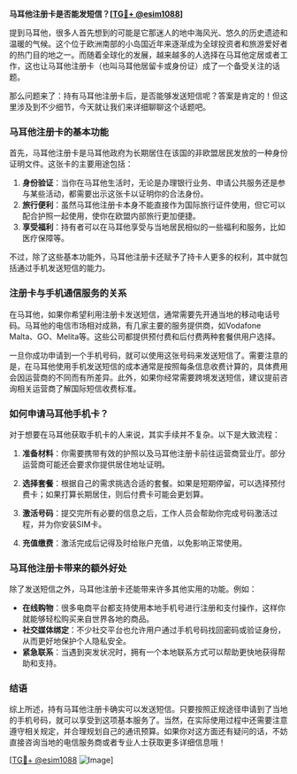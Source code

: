 **马耳他注册卡是否能发短信？[[TG💪+ @esim1088](https://t.me/s/esim1088)]**

提到马耳他，很多人首先想到的可能是它那迷人的地中海风光、悠久的历史遗迹和温暖的气候。这个位于欧洲南部的小岛国近年来逐渐成为全球投资者和旅游爱好者的热门目的地之一。而随着全球化的发展，越来越多的人选择在马耳他定居或者工作，这也让马耳他注册卡（也叫马耳他居留卡或身份证）成了一个备受关注的话题。

那么问题来了：持有马耳他注册卡后，是否能够发送短信呢？答案是肯定的！但这里涉及到不少细节，今天就让我们来详细聊聊这个话题吧。

### 马耳他注册卡的基本功能

首先，马耳他注册卡是马耳他政府为长期居住在该国的非欧盟居民发放的一种身份证明文件。这张卡的主要用途包括：

1. **身份验证**：当你在马耳他生活时，无论是办理银行业务、申请公共服务还是参与某些活动，都需要出示这张卡以证明你的合法身份。
2. **旅行便利**：虽然马耳他注册卡本身不能直接作为国际旅行证件使用，但它可以配合护照一起使用，使你在欧盟内部旅行更加便捷。
3. **享受福利**：持有者可以在马耳他享受与当地居民相似的一些福利和服务，比如医疗保障等。

不过，除了这些基本功能外，马耳他注册卡还赋予了持卡人更多的权利，其中就包括通过手机发送短信的能力。

### 注册卡与手机通信服务的关系

在马耳他，如果你希望利用注册卡发送短信，通常需要先开通当地的移动电话号码。马耳他的电信市场相对成熟，有几家主要的服务提供商，如Vodafone Malta、GO、Melita等。这些公司都提供预付费和后付费两种套餐供用户选择。

一旦你成功申请到一个手机号码，就可以使用这张号码来发送短信了。需要注意的是，在马耳他使用手机发送短信的成本通常是按照每条信息收费计算的，具体费用会因运营商的不同而有所差异。此外，如果你经常需要跨境发送短信，建议提前咨询相关运营商了解国际短信收费标准。

### 如何申请马耳他手机卡？

对于想要在马耳他获取手机卡的人来说，其实手续并不复杂。以下是大致流程：

1. **准备材料**：你需要携带有效的护照以及马耳他注册卡前往运营商营业厅。部分运营商可能还会要求你提供居住地址证明。
   
2. **选择套餐**：根据自己的需求挑选合适的套餐。如果是短期停留，可以选择预付费卡；如果打算长期居住，则后付费卡可能会更划算。
   
3. **激活号码**：提交完所有必要的信息之后，工作人员会帮助你完成号码激活过程，并为你安装SIM卡。

4. **充值缴费**：激活完成后记得及时给账户充值，以免影响正常使用。

### 马耳他注册卡带来的额外好处

除了发送短信之外，马耳他注册卡还能带来许多其他实用的功能。例如：

- **在线购物**：很多电商平台都支持使用本地手机号进行注册和支付操作，这样你就能够轻松购买来自世界各地的商品。
- **社交媒体绑定**：不少社交平台也允许用户通过手机号码找回密码或验证身份，从而更好地保护个人隐私安全。
- **紧急联系**：当遇到突发状况时，拥有一个本地联系方式可以帮助更快地获得帮助和支持。

### 结语

综上所述，持有马耳他注册卡确实可以发送短信。只要按照正规途径申请到了当地的手机号码，就可以享受到这项基本服务了。当然，在实际使用过程中还需要注意遵守相关规定，并合理规划自己的通讯预算。如果你对这方面还有疑问的话，不妨直接咨询当地的电信服务商或者专业人士获取更多详细信息哦！

[[TG💪+ @esim1088](https://t.me/s/esim1088) ![Image](https://i.postimg.cc/4NQfJmqS/Snipaste-2025-05-13-00-14-12.png)]